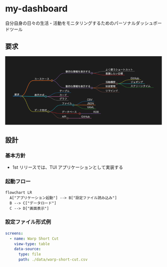 # my-dashboard

自分自身の日々の生活・活動をモニタリングするためのパーソナルダッシュボードツール

## 要求

![要求](docs/images/requirements.png)

## 設計

### 基本方針

- 1st リリースでは、TUI アプリケーションとして実装する

### 起動フロー

```mermaid
flowchart LR
  A["アプリケーション起動"] --> B["設定ファイル読み込み"]
  B --> C["データロード"]
  C --> D["画面表示"]
```

### 設定ファイル形式例

```yml
screens:
  - name: Warp Short Cut
    view-type: table
    data-source:
      type: file
      path: ./data/warp-short-cut.csv
```
